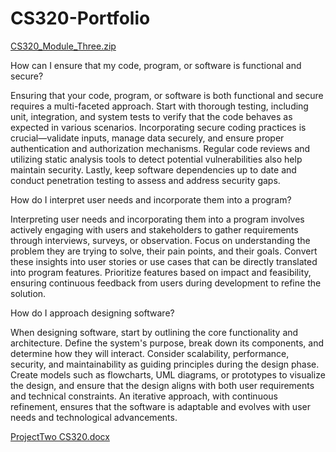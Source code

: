 # CS320-Portfolio

[CS320_Module_Three.zip](https://github.com/user-attachments/files/16744133/CS320_Module_Three.zip)

How can I ensure that my code, program, or software is functional and secure?

Ensuring that your code, program, or software is both functional and secure requires a multi-faceted approach. Start with thorough testing, including unit, integration, and system tests to verify that the code behaves as expected in various scenarios. Incorporating secure coding practices is crucial—validate inputs, manage data securely, and ensure proper authentication and authorization mechanisms. Regular code reviews and utilizing static analysis tools to detect potential vulnerabilities also help maintain security. Lastly, keep software dependencies up to date and conduct penetration testing to assess and address security gaps.

How do I interpret user needs and incorporate them into a program?

Interpreting user needs and incorporating them into a program involves actively engaging with users and stakeholders to gather requirements through interviews, surveys, or observation. Focus on understanding the problem they are trying to solve, their pain points, and their goals. Convert these insights into user stories or use cases that can be directly translated into program features. Prioritize features based on impact and feasibility, ensuring continuous feedback from users during development to refine the solution.

How do I approach designing software?

When designing software, start by outlining the core functionality and architecture. Define the system's purpose, break down its components, and determine how they will interact. Consider scalability, performance, security, and maintainability as guiding principles during the design phase. Create models such as flowcharts, UML diagrams, or prototypes to visualize the design, and ensure that the design aligns with both user requirements and technical constraints. An iterative approach, with continuous refinement, ensures that the software is adaptable and evolves with user needs and technological advancements.

[ProjectTwo CS320.docx](https://github.com/user-attachments/files/16744148/ProjectTwo.CS320.docx)

